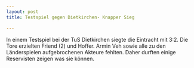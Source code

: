 ```yaml
---
layout: post
title: Testspiel gegen Dietkirchen- Knapper Sieg

---
```


In einem Testspiel bei der TuS Dietkirchen siegte die Eintracht mit 3:2. Die Tore erzielten Friend (2) und Hoffer. Armin Veh sowie alle zu den Länderspielen aufgebrochenen Akteure fehlten. Daher durften einige Reservisten zeigen was sie können.


